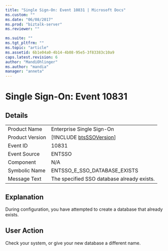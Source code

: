 ```yaml
---
title: "Single Sign-On: Event 10831 | Microsoft Docs"
ms.custom: ""
ms.date: "06/08/2017"
ms.prod: "biztalk-server"
ms.reviewer: ""

ms.suite: ""
ms.tgt_pltfrm: ""
ms.topic: "article"
ms.assetid: 6b1e04a0-4b14-4b08-95e5-3f83383c10a9
caps.latest.revision: 6
author: "MandiOhlinger"
ms.author: "mandia"
manager: "anneta"
---
```

# Single Sign-On: Event 10831
## Details  
  
|                 |                                                             |
|-----------------|-------------------------------------------------------------|
|  Product Name   |                  Enterprise Single Sign-On                  |
| Product Version | [!INCLUDE [btsSSOVersion](../includes/btsssoversion-md.md)] |
|    Event ID     |                            10831                            |
|  Event Source   |                           ENTSSO                            |
|    Component    |                             N/A                             |
|  Symbolic Name  |                ENTSSO_E_SSO_DATABASE_EXISTS                 |
|  Message Text   |         The specified SSO database already exists.          |
  
## Explanation  
 During configuration, you have attempted to create a database that already exists.  
  
## User Action  
 Check your system, or give your new database a different name.